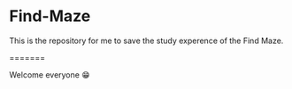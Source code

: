 # Find-Maze
This is the repository for me to save the study experence of the Find Maze.

=======

Welcome everyone ​:grin:​

